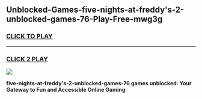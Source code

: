 
## Unblocked-Games-five-nights-at-freddy's-2-unblocked-games-76-Play-Free-mwg3g
<h3>
<a href="https://premium76.site?title=five-nights-at-freddy's-2-unblocked-games-76&ref=18A1">CLICK TO PLAY</a></h3>
<hr>

<h3>
<a href="https://premium76.site?title=five-nights-at-freddy's-2-unblocked-games-76&ref=18A1">CLICK 2 PLAY</a>
  
</h3>

<a href="https://premium76.site?title=five-nights-at-freddy's-2-unblocked-games-76&ref=18A1"><img src="https://clearcache.store/games.png"></a>


**five-nights-at-freddy's-2-unblocked-games-76 games unblocked: Your Gateway to Fun and Accessible Online Gaming**
